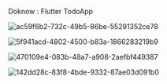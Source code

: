 Doknow : Flutter TodoApp

![ac59f6b2-732c-49b5-86be-55291352ce78](https://github.com/bhusalmanish/DoKnow/assets/69428947/dbd7b7d0-829c-42b4-82ae-b67bc36a1927)

![5f941acd-4802-4500-b83a-1866283219b9](https://github.com/bhusalmanish/DoKnow/assets/69428947/ff383355-dceb-4511-bde4-e10f897abead)

![470109e4-083b-48a7-a908-2aefbf449387](https://github.com/bhusalmanish/DoKnow/assets/69428947/0a37249b-070e-41e8-a203-82a119fc97b5)

![142dd28c-83f8-4bde-9332-87ae03d091b0](https://github.com/bhusalmanish/DoKnow/assets/69428947/fdd37ff0-9b03-4769-9f1f-2924457aab50)
